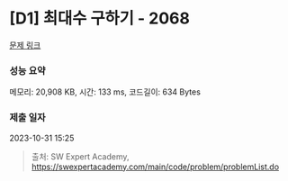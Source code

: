 # [D1] 최대수 구하기 - 2068 

[문제 링크](https://swexpertacademy.com/main/code/problem/problemDetail.do?contestProbId=AV5QQhbqA4QDFAUq) 

### 성능 요약

메모리: 20,908 KB, 시간: 133 ms, 코드길이: 634 Bytes

### 제출 일자

2023-10-31 15:25



> 출처: SW Expert Academy, https://swexpertacademy.com/main/code/problem/problemList.do
